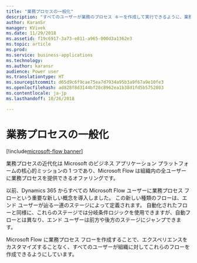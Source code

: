 ```yaml
---
title: "業務プロセスの一般化"
description: "すべてのユーザーが業務のプロセス キーを作成して実行できるように、業務プロセスを一般化します。"
author: KaranSr
manager: KVivek
ms.date: 11/29/2018
ms.assetid: f19c6917-3a73-e811-a965-000d3a1362e3
ms.topic: article
ms.prod: 
ms.service: business-applications
ms.technology: 
ms.author: karansr
audience: Power user
ms.translationtype: HT
ms.sourcegitcommit: d65d9c6f9cae75ea7d7934a95b3a9f67a9e10fe3
ms.openlocfilehash: ad828f8d3144bf28c8962ea1b38d1fd5b5752803
ms.contentlocale: ja-jp
ms.lasthandoff: 10/26/2018

---
```

# <a name="democratize-business-processes"></a>業務プロセスの一般化


[!include[microsoft-flow banner](../includes/microsoft-flow.md)]

業務プロセスの近代化は Microsoft のビジネス アプリケーション プラットフォームの核心的ミッションの 1 つであり、Microsoft Flow は組織内の全ユーザーに業務プロセスを提供できるオファリングです。

以前、Dynamics 365 からすべての Microsoft Flow ユーザーに業務プロセス フローという重要な新しい概念を導入しました。 この新しい種類のフローは、エンド ユーザーが辿る一連のステージによって定義されます。 自動化されたフローと同様に、これらのステージでは分岐条件ロジックを使用できますが、自動フローとは異なり、エンド ユーザーは前方や後方のステージにジャンプできます。

Microsoft Flow に業務プロセス フローを作成することで、エクスペリエンスをカスタマイズすることなく、すべてのユーザーが組織に対してこれらのフローを作成できるようにしています。

